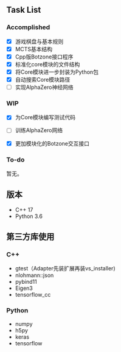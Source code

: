 ## Task List

### Accomplished

- [x] 游戏棋盘与基本规则
- [x] MCTS基本结构
- [x] Cpp版Botzone接口程序
- [x] 标准化core模块的文件结构
- [x] 将Core模块进一步封装为Python包
- [x] 自动搜索Core模块路径
- [ ] 实现AlphaZero神经网络

### WIP

- [x] 为Core模块编写测试代码

- [ ] 训练AlphaZero网络
- [x] 更加模块化的Botzone交互接口

### To-do
暂无。


## 版本

* C++ 17
* Python 3.6

## 第三方库使用

### C++

* gtest（Adapter先装扩展再装vs_installer)
* nlohmann::json
* pybind11
* Eigen3
* tensorflow_cc

### Python

* numpy
* h5py
* keras
* tensorflow

